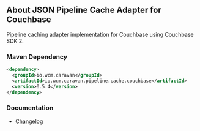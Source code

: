 ## About JSON Pipeline Cache Adapter for Couchbase

Pipeline caching adapter implementation for Couchbase using Couchbase SDK 2.


### Maven Dependency

```xml
<dependency>
  <groupId>io.wcm.caravan</groupId>
  <artifactId>io.wcm.caravan.pipeline.cache.couchbase</artifactId>
  <version>0.5.4</version>
</dependency>
```

### Documentation

* [Changelog][changelog]


[changelog]: changes-report.html

